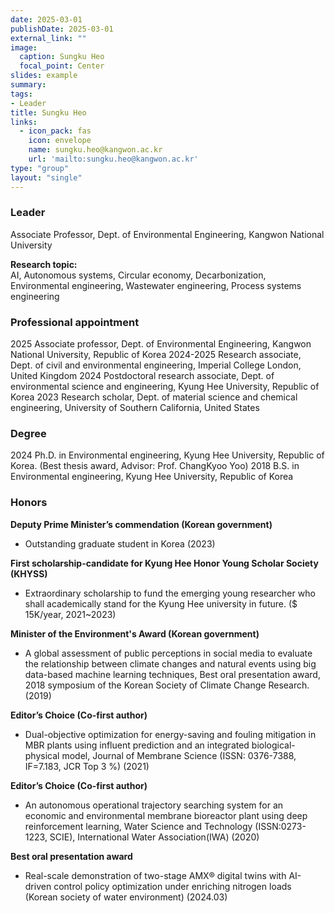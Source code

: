 ```yaml
---
date: 2025-03-01
publishDate: 2025-03-01
external_link: ""
image:
  caption: Sungku Heo
  focal_point: Center
slides: example
summary:
tags:
- Leader
title: Sungku Heo
links:
  - icon_pack: fas
    icon: envelope
    name: sungku.heo@kangwon.ac.kr
    url: 'mailto:sungku.heo@kangwon.ac.kr'
type: "group"
layout: "single"
---
```


### Leader ### 
Associate Professor, Dept. of Environmental Engineering, Kangwon National University

<!--more-->

**Research topic:**
<br>
AI, Autonomous systems, Circular economy, Decarbonization, Environmental engineering, Wastewater engineering, Process systems engineering

### Professional appointment ###
2025 Associate professor, Dept. of Environmental Engineering, Kangwon National University, Republic of Korea
2024-2025 Research associate, Dept. of civil and environmental engineering, Imperial College London, United Kingdom
2024 Postdoctoral research associate, Dept. of environmental science and engineering, Kyung Hee University, Republic of Korea
2023 Research scholar, Dept. of material science and chemical engineering, University of Southern California, United States

### Degree ### 
2024 Ph.D. in Environmental engineering, Kyung Hee University, Republic of Korea. 
(Best thesis award, Advisor: Prof. ChangKyoo Yoo)
2018 B.S. in Environmental engineering, Kyung Hee University, Republic of Korea

### Honors ###
**Deputy Prime Minister’s commendation (Korean government)**
-	Outstanding graduate student in Korea (2023)  

**First scholarship-candidate for Kyung Hee Honor Young Scholar Society (KHYSS)**
-	Extraordinary scholarship to fund the emerging young researcher who shall academically stand for the Kyung Hee university in future. ($ 15K/year, 2021~2023)   

**Minister of the Environment's Award (Korean government)**
-	A global assessment of public perceptions in social media to evaluate the relationship between climate changes and natural events using big data-based machine learning techniques, Best oral presentation award, 2018 symposium of the Korean Society of Climate Change Research. (2019)

**Editor’s Choice (Co-first author)**
-	Dual-objective optimization for energy-saving and fouling mitigation in MBR plants using influent prediction and an integrated biological-physical model, Journal of Membrane Science (ISSN: 0376-7388, IF=7.183, JCR Top 3 %) (2021)

**Editor’s Choice (Co-first author)**
-	An autonomous operational trajectory searching system for an economic and environmental membrane bioreactor plant using deep reinforcement learning, Water Science and Technology (ISSN:0273-1223, SCIE), International Water Association(IWA) (2020)

**Best oral presentation award**
-	Real-scale demonstration of two-stage AMX® digital twins with AI-driven control policy optimization under enriching nitrogen loads (Korean society of water environment) (2024.03)


